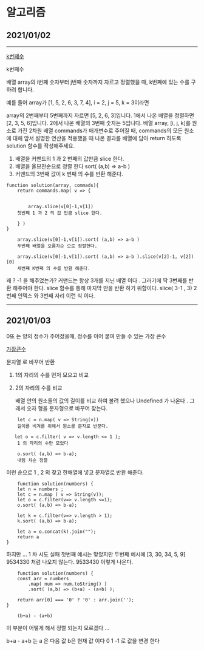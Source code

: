 # 알고리즘 

## 2021/01/02
---

[k번쨰수](https://programmers.co.kr/learn/courses/30/lessons/42748)

k번째수

배열 array의 i번째 숫자부터 j번째 숫자까지 자르고 정렬했을 때, k번째에 있는 수를 구하려 합니다.

예를 들어 array가 [1, 5, 2, 6, 3, 7, 4], i = 2, j = 5, k = 3이라면

array의 2번째부터 5번째까지 자르면 [5, 2, 6, 3]입니다.
1에서 나온 배열을 정렬하면 [2, 3, 5, 6]입니다.
2에서 나온 배열의 3번째 숫자는 5입니다.
배열 array, [i, j, k]를 원소로 가진 2차원 배열 commands가 매개변수로 주어질 때, commands의 모든 원소에 대해 앞서 설명한 연산을 적용했을 때 나온 결과를 배열에 담아 return 하도록 solution 함수를 작성해주세요.

1. 배열을 커맨드의 1 과 2 번째의 값만큼 slice 한다.
2. 배열을 올므찬순으로 정렬 한다 sort( (a,b) => a-b )
3. 커맨드의 3번째 값이 k 번째 의 수를 반환 해준다. 
```
function solution(array, commads){
    return commands.map( v => {


        array.slice(v[0]-1,v[1])
    첫번째 1 과 2 의 값 만큼 slice 한다.

    } )
}
```
```
    array.slice(v[0]-1,v[1]).sort( (a,b) => a-b )
    두번째 배열을 오름차순 으로 정렬한다.
```

```
    array.slice(v[0]-1,v[1]).sort( (a,b) => a-b ).slice(v[2]-1, v[2])[0]
    세번쨰 K번째 의 수를 반환 해준다. 
```

왜 ? -1 을 해주었는가? 커맨드는 항상 3개를 지닌 배열 이다 . 그러기에 딱 3번째를 반환 해주어야 한다.  slice 함수를 통해 마지막 만을 반환 하기 위함이다. slice( 3-1 , 3) 2번째 인덱스 와 3번째 자리 이런 식 이다. 

---

## 2021/01/03

0또 는 양의 정수가 주어졌을때, 정수를 이어 붙여 만들 수 있는 가장 큰수

[가장큰수](https://programmers.co.kr/learn/courses/30/lessons/42746?language=javascript)

문자열 로 바꾸어 반환

1. 1의 자리의 수를 먼저 모으고 비교
2. 2의 자리의 수를 비교

    배열 안의 원소들의 값의 길이를 비교 하여 볼려 했으나 Undefined 가 나온다 . 
    그래서 숫자 형을 문자형으로 바꾸어 찾는다.
```
    let c = n.map( v => String(v))
    길이를 비겨를 위해서 원소를 문자로 반꾼다.
```

``` 
   let o = c.filter( v => v.length <= 1 );
    1 의 자리의 수만 모았다
```

```
    o.sort( (a,b) => b-a);
    내림 차순 정렬
```
이런 순으로 1 , 2 의 찾고 한배열에 넣고 문자열로 반환 해준다. 

```
    function solution(numbers) {
    let n = numbers ;
    let c = n.map ( v => String(v));
    let o = c.filter(v=> v.length <=1);
    o.sort( (a,b) => b-a);
    
    let k = c.filter(v=> v.length > 1);
    k.sort( (a,b) => b-a);
    
    let a = o.concat(k).join("");    
    return a 
}

```
하지만 ... 1 차 시도 실패 첫번째 예시는 맞았지만 두번쨰 예시에 [3, 30, 34, 5, 9]	9534330 처럼 나오지 않는다. 
9533430 이렇게 나온다.
``` 
    function solution(numbers) {
    const arr = numbers
        .map( num => num.toString() )
        .sort( (a,b) => (b+a) - (a+b) );

    return arr[0] === '0' ? '0' : arr.join(''); 
}
```
```
    (b+a) - (a+b)
```
이 부분이 어떻게 해서 정렬 되는지 모르겠다 ... 

b+a - a+b 는 a 은 다음 값 b은 현재 값 이다 0  1  -1 로 값을 변경 한다  
